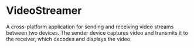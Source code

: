 # VideoStreamer
A cross-platform application for sending and receiving video streams between two devices. The sender device captures video and transmits it to the receiver, which decodes and displays the video.
